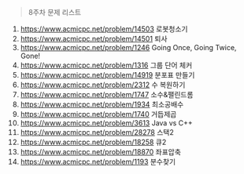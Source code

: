 >8주차 문제 리스트
1. https://www.acmicpc.net/problem/14503 로봇청소기
2. https://www.acmicpc.net/problem/14501 퇴사
3. https://www.acmicpc.net/problem/1246 Going Once, Going Twice, Gone!
4. https://www.acmicpc.net/problem/1316 그룹 단어 체커
5. https://www.acmicpc.net/problem/14919 분포표 만들기
6. https://www.acmicpc.net/problem/2312 수 복원하기
7. https://www.acmicpc.net/problem/1747 소수&팰린드롬
8. https://www.acmicpc.net/problem/1934 최소공배수
9. https://www.acmicpc.net/problem/1740 거듭제곱
10. https://www.acmicpc.net/problem/3613 Java vs C++
11. https://www.acmicpc.net/problem/28278 스택2
12. https://www.acmicpc.net/problem/18258 큐2
13. https://www.acmicpc.net/problem/18870 좌표압축
14. https://www.acmicpc.net/problem/1193 분수찾기

